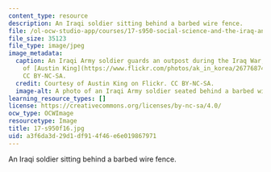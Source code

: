 ```yaml
---
content_type: resource
description: An Iraqi soldier sitting behind a barbed wire fence.
file: /ol-ocw-studio-app/courses/17-s950-social-science-and-the-iraq-and-syrian-wars-fall-2016/a3f6da3d29d1df914f46e6e019867971_17-s950f16.jpg
file_size: 35123
file_type: image/jpeg
image_metadata:
  caption: An Iraqi Army soldier guards an outpost during the Iraq War, 2008. Courtesy
    of [Austin King](https://www.flickr.com/photos/ak_in_korea/2677687491/) on Flickr.
    CC BY-NC-SA.
  credit: Courtesy of Austin King on Flickr. CC BY-NC-SA.
  image-alt: A photo of an Iraqi Army soldier seated behind a barbed wire fence.
learning_resource_types: []
license: https://creativecommons.org/licenses/by-nc-sa/4.0/
ocw_type: OCWImage
resourcetype: Image
title: 17-s950f16.jpg
uid: a3f6da3d-29d1-df91-4f46-e6e019867971
---
```

An Iraqi soldier sitting behind a barbed wire fence.